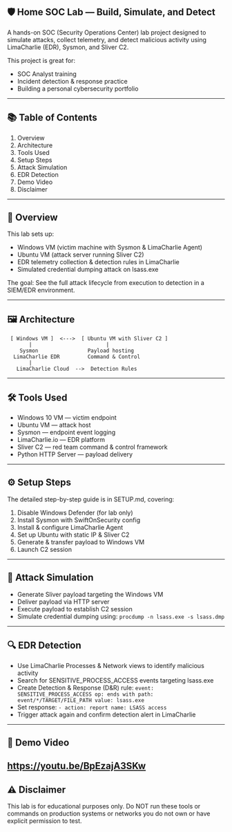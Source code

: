 ## 🛡 Home SOC Lab — Build, Simulate, and Detect
A hands-on SOC (Security Operations Center) lab project designed to simulate attacks, collect telemetry, and detect malicious activity using LimaCharlie (EDR), Sysmon, and Sliver C2.

This project is great for:

 - SOC Analyst training
 - Incident detection & response practice
 - Building a personal cybersecurity portfolio

 ---
 
## 📚 Table of Contents
1. Overview
2. Architecture
3. Tools Used
4. Setup Steps
5. Attack Simulation
6. EDR Detection
7. Demo Video
8. Disclaimer

---

## 📌 Overview
This lab sets up:

 - Windows VM (victim machine with Sysmon & LimaCharlie Agent)
 - Ubuntu VM (attack server running Sliver C2)
 - EDR telemetry collection & detection rules in LimaCharlie
 - Simulated credential dumping attack on lsass.exe

The goal: See the full attack lifecycle from execution to detection in a SIEM/EDR environment.

---

## 🖼 Architecture

     [ Windows VM ]  <--->  [ Ubuntu VM with Sliver C2 ]
           |                        |
        Sysmon                Payload hosting
      LimaCharlie EDR         Command & Control
           |
       LimaCharlie Cloud  -->  Detection Rules

---

## 🛠 Tools Used
 - Windows 10 VM — victim endpoint
 - Ubuntu VM — attack host
 - Sysmon — endpoint event logging
 - LimaCharlie.io — EDR platform
 - Sliver C2 — red team command & control framework
 - Python HTTP Server — payload delivery

---

## ⚙ Setup Steps
The detailed step-by-step guide is in SETUP.md, covering:
1. Disable Windows Defender (for lab only)
2. Install Sysmon with SwiftOnSecurity config
3. Install & configure LimaCharlie Agent
4. Set up Ubuntu with static IP & Sliver C2
5. Generate & transfer payload to Windows VM
6. Launch C2 session

---

## 🎯 Attack Simulation
 - Generate Sliver payload targeting the Windows VM
 - Deliver payload via HTTP server
 - Execute payload to establish C2 session
 - Simulate credential dumping using:
  `procdump -n lsass.exe -s lsass.dmp`

---

## 🔍 EDR Detection
- Use LimaCharlie Processes & Network views to identify malicious activity
- Search for SENSITIVE_PROCESS_ACCESS events targeting lsass.exe
- Create Detection & Response (D&R) rule:
  `event: SENSITIVE_PROCESS_ACCESS
op: ends with
path: event/*/TARGET/FILE_PATH
value: lsass.exe`
 - Set response:
   `- action: report
  name: LSASS access
`
- Trigger attack again and confirm detection alert in LimaCharlie

---

## 🎥 Demo Video

https://youtu.be/BpEzajA3SKw
---

## ⚠ Disclaimer
This lab is for educational purposes only.
Do NOT run these tools or commands on production systems or networks you do not own or have explicit permission to test.
